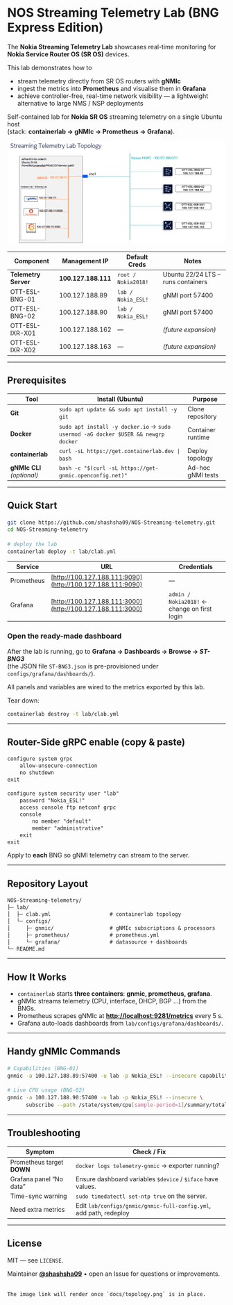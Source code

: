# NOS Streaming Telemetry Lab  (BNG Express Edition)

The **Nokia Streaming Telemetry Lab** showcases real-time monitoring for  
**Nokia Service Router OS (SR OS)** devices.

This lab demonstrates how to

* stream telemetry directly from SR OS routers with **gNMIc**
* ingest the metrics into **Prometheus** and visualise them in **Grafana**
* achieve controller-free, real-time network visibility — a lightweight
  alternative to large NMS / NSP deployments

Self-contained lab for **Nokia SR OS** streaming telemetry on a single Ubuntu
host  
(stack: **containerlab → gNMIc → Prometheus → Grafana**).

![Streaming-telemetry topology](docs/topology.png)

| Component            | Management IP       | Default Creds       | Notes                              |
|----------------------|---------------------|---------------------|------------------------------------|
| **Telemetry Server** | **100.127.188.111** | `root / Nokia2018!` | Ubuntu 22/24 LTS – runs containers |
| OTT-ESL-BNG-01       | 100.127.188.89      | `lab / Nokia_ESL!`  | gNMI port 57400                    |
| OTT-ESL-BNG-02       | 100.127.188.90      | `lab / Nokia_ESL!`  | gNMI port 57400                    |
| OTT-ESL-IXR-X01      | 100.127.188.162     | —                   | *(future expansion)*               |
| OTT-ESL-IXR-X02      | 100.127.188.163     | —                   | *(future expansion)*               |

---

## Prerequisites

| Tool              | Install (Ubuntu)                                                                                   | Purpose            |
|-------------------|----------------------------------------------------------------------------------------------------|--------------------|
| **Git**           | `sudo apt update && sudo apt install -y git`                                                       | Clone repository   |
| **Docker**        | `sudo apt install -y docker.io`  → `sudo usermod -aG docker $USER && newgrp docker`                | Container runtime  |
| **containerlab**  | `curl -sL https://get.containerlab.dev \| bash`                                                    | Deploy topology    |
| **gNMIc CLI** *(optional)* | `bash -c "$(curl -sL https://get-gnmic.openconfig.net)"`                                  | Ad-hoc gNMI tests  |

---

## Quick Start

```bash
git clone https://github.com/shashsha09/NOS-Streaming-telemetry.git
cd NOS-Streaming-telemetry

# deploy the lab
containerlab deploy -t lab/clab.yml
````

| Service    | URL                                                        | Credentials                                  |
| ---------- | ---------------------------------------------------------- | -------------------------------------------- |
| Prometheus | [http://100.127.188.111:9090](http://100.127.188.111:9090) | —                                            |
| Grafana    | [http://100.127.188.111:3000](http://100.127.188.111:3000) | `admin / Nokia2018!` ← change on first login |

### Open the ready-made dashboard

After the lab is running, go to **Grafana → Dashboards → Browse → _ST-BNG3_**  
(the JSON file `ST-BNG3.json` is pre-provisioned under `configs/grafana/dashboards/`).

All panels and variables are wired to the metrics exported by this lab.


Tear down:

```bash
containerlab destroy -t lab/clab.yml
```

---

## Router-Side gRPC enable (copy & paste)

```text
configure system grpc
    allow-unsecure-connection
    no shutdown
exit

configure system security user "lab"
    password "Nokia_ESL!"
    access console ftp netconf grpc
    console
        no member "default"
        member "administrative"
    exit
exit
```

Apply to **each** BNG so gNMI telemetry can stream to the server.

---

## Repository Layout

```text
NOS-Streaming-telemetry/
├─ lab/
│  ├─ clab.yml                   # containerlab topology
│  └─ configs/
│     ├─ gnmic/                  # gNMIc subscriptions & processors
│     ├─ prometheus/             # prometheus.yml
│     └─ grafana/                # datasource + dashboards
└─ README.md
```

---

## How It Works

* `containerlab` starts **three containers**: **gnmic, prometheus, grafana**.
* gNMIc streams telemetry (CPU, interface, DHCP, BGP …) from the BNGs.
* Prometheus scrapes gNMIc at **[http://localhost:9281/metrics](http://localhost:9281/metrics)** every 5 s.
* Grafana auto-loads dashboards from `lab/configs/grafana/dashboards/`.

---

## Handy gNMIc Commands

```bash
# Capabilities (BNG-01)
gnmic -a 100.127.188.89:57400 -u lab -p Nokia_ESL! --insecure capabilities

# Live CPU usage (BNG-02)
gnmic -a 100.127.188.90:57400 -u lab -p Nokia_ESL! --insecure \
      subscribe --path /state/system/cpu[sample-period=1]/summary/total/time-used
```

---

## Troubleshooting

| Symptom                    | Check / Fix                                                        |
| -------------------------- | ------------------------------------------------------------------ |
| Prometheus target **DOWN** | `docker logs telemetry-gnmic` → exporter running?                  |
| Grafana panel “No data”    | Ensure dashboard variables `$device` / `$iface` have values.       |
| Time-sync warning          | `sudo timedatectl set-ntp true` on the server.                     |
| Need extra metrics         | Edit `lab/configs/gnmic/gnmic-full-config.yml`, add path, redeploy |

---

## License

MIT — see `LICENSE`.

Maintainer **[@shashsha09](https://github.com/shashsha09)** • open an Issue for questions or improvements.

```

The image link will render once `docs/topology.png` is in place.
```
